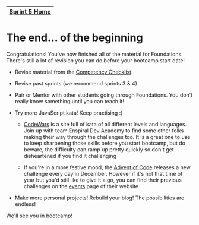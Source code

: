 [Sprint 5 Home](README.md)|
---|

# The end... of the beginning

Congratulations! You've now finished all of the material for Foundations. There's still a lot of revision you can do before your bootcamp start date!

- Revise material from the [Competency Checklist](/resources/competency-checklist.md).

- Revise past sprints (we recommend sprints 3 & 4)

- Pair or Mentor with other students going through Foundations. You don't really know something until you can teach it!

- Try more JavaScript kata! Keep practising :)
    - [CodeWars](https://www.codewars.com) is a site full of kata of all different levels and languages. Join up with team Enspiral Dev Academy to find some other folks making their way through the challenges too. It is a great one to use to keep sharpening those skills before you start bootcamp, but do beware, the difficulty can ramp up pretty quickly so don't get disheartened if you find it challenging

    - If you're in a more festive mood, the [Advent of Code](https://adventofcode.com/) releases a new challenge every day in December. However if it's not that time of year but you'd still like to give it a go, you can find their previous challenges on the [events](https://adventofcode.com/events) page of their website

- Make more personal projects! Rebuild your blog! The possibilities are endless!

We'll see you in bootcamp!
